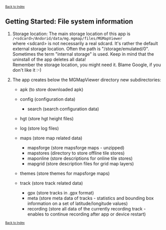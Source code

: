 <small><small>[Back to Index](../index.md)</small></small>

## Getting Started: File system information


1. Storage location: The main storage location of this app is  
  `/<sdcard>/Andorid/data/mg.mgmap/files/MGMapViewer`  
  where \<sdcard> is not necessarily a real sdcard. It's rather the default external storage location. Often the path is "/storage/emulated/0".
  Sometimes the term "internal storage" is used. Keep in mind
  that the uninstall of the app deletes all data!  
  Remember the storage location, you might need it. Blame Google, if you don't like it :-)


2. The app creates below the MGMapViewer directory new subdirectories:

    - apk (to store downloaded apk)
    - config (configuration data)
      - search (search configuration data)

    - hgt (store hgt height files)
    - log (store log files)
    - maps (store map related data)
      - mapsforge (store mapsforge maps - unzipped)
      - mapstores (directory to store offline tile stores)
      - maponline (store descriptions for online tile stores)
      - mapgrid (store description files for grid map layers)

    - themes (store themes for mapsforge maps)
    - track (store track related data)
      - gpx (store tracks in .gpx format)
      - meta (store meta data of tracks - statistics and bounding box information on a set of latitude/longitude values)
      - recording (store all data of the currently recording track - enables to continue recording after app or device restart)


<small><small>[Back to Index](../index.md)</small></small>